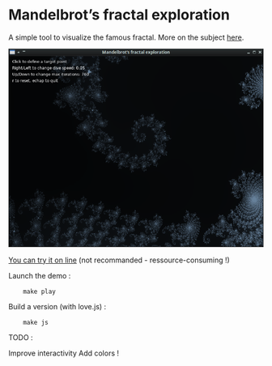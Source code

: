 # Mandelbrot’s fractal exploration

A simple tool to visualize the famous fractal.
More on the subject [here](https://en.wikipedia.org/wiki/Mandelbrot_set).

![Screen snapshot](./src/images/Capture.png)

[You can try it on line](https://jehadel.github.io/MandelbrotFractalExplo/) (not recommanded - ressource-consuming !)
 

Launch the demo :

        make play

Build a version  (with love.js) : 

        make js


TODO : 

Improve interactivity
Add colors !

